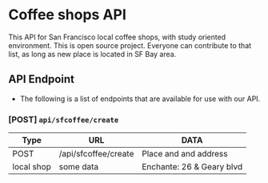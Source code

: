 # Coffee shops API

This API for San Francisco local coffee shops, with study oriented environment. This is open source project. Everyone can contribute to that list, as long as new place is located in SF Bay area.

## API Endpoint

* The following is a list of endpoints that are available for use with our API.

### [POST] `api/sfcoffee/create`

|Type  | URL     |   DATA
| ------ | ----  |  ---- |
| POST  | /api/sfcoffee/create | Place and and address
| local shop | some data | Enchante: 26 & Geary blvd